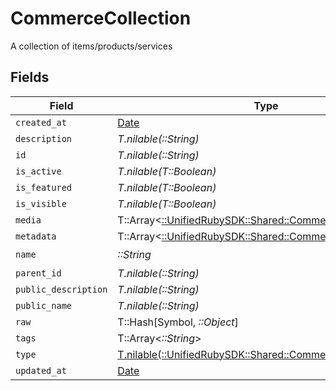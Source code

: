 # CommerceCollection

A collection of items/products/services


## Fields

| Field                                                                                                        | Type                                                                                                         | Required                                                                                                     | Description                                                                                                  |
| ------------------------------------------------------------------------------------------------------------ | ------------------------------------------------------------------------------------------------------------ | ------------------------------------------------------------------------------------------------------------ | ------------------------------------------------------------------------------------------------------------ |
| `created_at`                                                                                                 | [Date](https://ruby-doc.org/stdlib-2.6.1/libdoc/date/rdoc/Date.html)                                         | :heavy_minus_sign:                                                                                           | N/A                                                                                                          |
| `description`                                                                                                | *T.nilable(::String)*                                                                                        | :heavy_minus_sign:                                                                                           | N/A                                                                                                          |
| `id`                                                                                                         | *T.nilable(::String)*                                                                                        | :heavy_minus_sign:                                                                                           | N/A                                                                                                          |
| `is_active`                                                                                                  | *T.nilable(T::Boolean)*                                                                                      | :heavy_minus_sign:                                                                                           | N/A                                                                                                          |
| `is_featured`                                                                                                | *T.nilable(T::Boolean)*                                                                                      | :heavy_minus_sign:                                                                                           | N/A                                                                                                          |
| `is_visible`                                                                                                 | *T.nilable(T::Boolean)*                                                                                      | :heavy_minus_sign:                                                                                           | N/A                                                                                                          |
| `media`                                                                                                      | T::Array<[::UnifiedRubySDK::Shared::CommerceItemMedia](../../models/shared/commerceitemmedia.md)>            | :heavy_minus_sign:                                                                                           | N/A                                                                                                          |
| `metadata`                                                                                                   | T::Array<[::UnifiedRubySDK::Shared::CommerceItemMetadata](../../models/shared/commerceitemmetadata.md)>      | :heavy_minus_sign:                                                                                           | N/A                                                                                                          |
| `name`                                                                                                       | *::String*                                                                                                   | :heavy_check_mark:                                                                                           | N/A                                                                                                          |
| `parent_id`                                                                                                  | *T.nilable(::String)*                                                                                        | :heavy_minus_sign:                                                                                           | N/A                                                                                                          |
| `public_description`                                                                                         | *T.nilable(::String)*                                                                                        | :heavy_minus_sign:                                                                                           | N/A                                                                                                          |
| `public_name`                                                                                                | *T.nilable(::String)*                                                                                        | :heavy_minus_sign:                                                                                           | N/A                                                                                                          |
| `raw`                                                                                                        | T::Hash[Symbol, *::Object*]                                                                                  | :heavy_minus_sign:                                                                                           | N/A                                                                                                          |
| `tags`                                                                                                       | T::Array<*::String*>                                                                                         | :heavy_minus_sign:                                                                                           | N/A                                                                                                          |
| `type`                                                                                                       | [T.nilable(::UnifiedRubySDK::Shared::CommerceCollectionType)](../../models/shared/commercecollectiontype.md) | :heavy_minus_sign:                                                                                           | N/A                                                                                                          |
| `updated_at`                                                                                                 | [Date](https://ruby-doc.org/stdlib-2.6.1/libdoc/date/rdoc/Date.html)                                         | :heavy_minus_sign:                                                                                           | N/A                                                                                                          |
